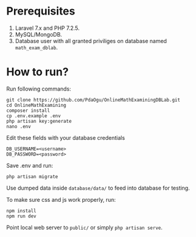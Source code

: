 # Prerequisites
1. Laravel 7.x and PHP 7.2.5.
2. MySQL/MongoDB.
3. Database user with all granted priviliges on database named `math_exam_dblab`.

# How to run?
Run following commands:
```
git clone https://github.com/PdaOgu/OnlineMathExaminingDBLab.git
cd OnlineMathExamining
composer install
cp .env.example .env
php artisan key:generate
nano .env
```
Edit these fields with your database credentials
```
DB_USERNAME=<username>
DB_PASSWORD=<password>
```
Save .env and run:
```
php artisan migrate
```
Use dumped data inside `database/data/` to feed into database for testing.

To make sure css and js work properly, run:
```
npm install
npm run dev
```

Point local web server to `public/` or simply `php artisan serve`.


